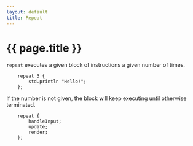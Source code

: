 ```yaml
---
layout: default
title: Repeat
---
```

# {{ page.title }}

`repeat` executes a given block of instructions a given number of times.

```
    repeat 3 {
        std.println "Hello!";
    };
```

If the number is not given, the block will keep executing until otherwise terminated.

```
    repeat {
        handleInput;
        update;
        render;
    };
```